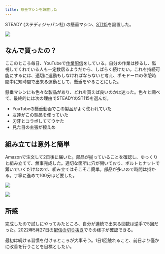 ```yaml
---
title: 懸垂マシンを設置した
---
```

STEADY (ステディジャパン社) の懸垂マシン、[ST115](https://www.amazon.co.jp/dp/B09K3QQBKH)を設置した。

![](https://lh6.googleusercontent.com/XHjG0-C47LPmw7hhfOLZ8UA7zD3dYu4Cc0fnSf2kzTrOwvzwiLWPZ_pn_2A2FxvGxJVhzbbhCD1G4RrCVzJe_Vh1Iql95Tu0L_akGUO4APGyBzsepr9Y0qiAgP3A97_mwfbq6NWMxd-zGdA9tHMQYoUIR7603KXbDpSbH6zHOA7w70s7Q39xCeAf)

なんで買ったの？
--------

ここのところ毎日、YouTubeで[作業配信](https://www.youtube.com/c/r7kamura)をしている。自分の作業は捗るし、監視してくれている人も一定数居るようだから、しばらく続けたい。これを持続可能にするには、適切に運動もしなければならないと考え、ポモドーロの休憩時間中に短時間で出来る運動として、懸垂をやることにした。

懸垂マシンにも色々な製品があり、どれを買えば良いのかは迷った。色々と調べて、最終的には次の理由でSTEADYのST115を選んだ。

*   YouTubeの懸垂動画でこの製品がよく使われていた
*   友達がこの製品を使っていた
*   刃牙とコラボしててウケた
*   見た目の主張が控えめ

組み立ては意外と簡単
----------

Amazonで注文して2日後に届いた。部品が揃っていることを確認し、ゆっくりと組み立てて、無事完成した。適切な箇所に穴が開いており、ボルトとナットで繋いでいくだけなので、組み立てはそこそこ簡単。部品が多いので時間は掛かる。丁寧に進めて100分ほど要した。

![](https://lh4.googleusercontent.com/jb4x5gFHXoR7XmBEPa4VLuEH3jcUbIktmWVKH7TOBUAUuQo2D0wTOQvE9rqjYLWGelTeqCADPXMIKccuIHT2Atwus__xYCsl6KIR9Wz3ifd0cR9I8anmodNnJufzSK6g05Q_6exXF2hvYll6henswitAQAkXiLbx2vB7MOAGfLfPf00qEFjvlqai)

![](https://lh5.googleusercontent.com/HmHteVr4yNuubwI-OlM2YgNWnSXMIbwgZU0DjL4kyQBkYXwJIkvM5rEn8JPzOnGTjaCAcWPqV7drUIPufq6XNY1x3qn5E0OgA6unZ68UaXcYW9M8R6ekD-nevu2Ht-wOMvPTv1FFQNbhgTh2fIngmNuyHmXQY5Qlreq9eUXn4G3EQvICJAMS8tLP)

所感
--

完成したので試しにやってみたところ、自分が連続で出来る回数は逆手で5回だった。2022年5月27日の[配信の切り抜き](https://www.youtube.com/clip/Ugkxy2NXpdlfZF0kT9s-MoCOrbB1wpWEryK9)でその様子が確認できる。

最初は続ける習慣を付けるところが大事そう。1日1回触れること、前日より僅かに改善を行うことを目標としたい。
